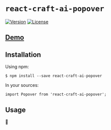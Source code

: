 # `react-craft-ai-popover`

[![Version](https://img.shields.io/npm/v/react-craft-ai-popover.svg?style=flat-square)](https://npmjs.org/package/react-craft-ai-popover) [![License](https://img.shields.io/badge/license-BSD--3--Clause-42358A.svg?style=flat-square)](https://github.com/craft-ai/react-craft-ai-components/blob/master/LICENSE)

## [Demo](http://www.craft.ai/react-craft-ai-components/react-craft-ai-popover)

## Installation

Using npm:

```console
$ npm install --save react-craft-ai-popover
```

In your sources:

```es6
import Popover from 'react-craft-ai-popover';
```

## Usage

:construction:

